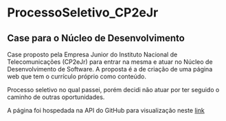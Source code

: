 # ProcessoSeletivo_CP2eJr
## Case para o Núcleo de Desenvolvimento
Case proposto pela Empresa Junior do Instituto Nacional de Telecomunicações (CP2eJr) para entrar na mesma e atuar no Núcleo de Desenvolvimento de Software. A proposta é a de criação de uma página web que tem o currículo próprio como conteúdo.

Processo seletivo no qual passei, porém decidi não atuar por ter seguido o caminho de outras oportunidades.

A página foi hospedada na API do GitHub para visualização neste <a href="https://marialuizasr.github.io/ProcessoSeletivo_CP2eJr/Case_ND_CP2eJr/index.html">link</a>
